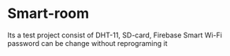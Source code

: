 # Smart-room

Its a test project consist of DHT-11, SD-card, Firebase 
Smart Wi-Fi password can be change without reprograming it


